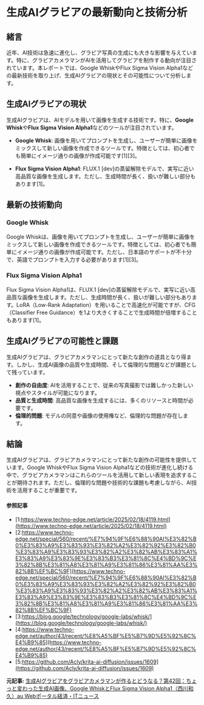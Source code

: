 # 生成AIグラビアの最新動向と技術分析

## 緒言

近年、AI技術は急速に進化し、グラビア写真の生成にも大きな影響を与えています。特に、グラビアカメラマンがAIを活用してグラビアを制作する動向が注目されています。本レポートでは、Google WhiskやFlux Sigma Vision Alpha1などの最新技術を取り上げ、生成AIグラビアの現状とその可能性について分析します。

## 生成AIグラビアの現状

生成AIグラビアは、AIモデルを用いて画像を生成する技術です。特に、**Google Whisk**や**Flux Sigma Vision Alpha1**などのツールが注目されています。

- **Google Whisk**: 画像を用いてプロンプトを生成し、ユーザーが簡単に画像をミックスして新しい画像を作成できるツールです。特徴としては、初心者でも簡単にイメージ通りの画像が作成可能です[1][3]。
 
- **Flux Sigma Vision Alpha1**: FLUX.1 [dev]の蒸留解除モデルで、実写に近い高品質な画像を生成します。ただし、生成時間が長く、扱いが難しい部分もあります[1]。

## 最新の技術動向

### Google Whisk

Google Whiskは、画像を用いてプロンプトを生成し、ユーザーが簡単に画像をミックスして新しい画像を作成できるツールです。特徴としては、初心者でも簡単にイメージ通りの画像が作成可能です。ただし、日本語のサポートが不十分で、英語でプロンプトを入力する必要があります[1][3]。

### Flux Sigma Vision Alpha1

Flux Sigma Vision Alpha1は、FLUX.1 [dev]の蒸留解除モデルで、実写に近い高品質な画像を生成します。ただし、生成時間が長く、扱いが難しい部分もあります。LoRA（Low-Rank Adaptation）を用いることで高速化が可能ですが、CFG（Classifier Free Guidance）を1より大きくすることで生成時間が倍増することもあります[1]。

## 生成AIグラビアの可能性と課題

生成AIグラビアは、グラビアカメラマンにとって新たな創作の道具となり得ます。しかし、生成AI画像の品質や生成時間、そして倫理的な問題などが課題として残っています。

- **創作の自由度**: AIを活用することで、従来の写真撮影では難しかった新しい視点やスタイルが可能になります。
- **品質と生成時間**: 高品質な画像を生成するには、多くのリソースと時間が必要です。
- **倫理的問題**: モデルの同意や画像の使用権など、倫理的な問題が存在します。

## 結論

生成AIグラビアは、グラビアカメラマンにとって新たな創作の可能性を提供しています。Google WhiskやFlux Sigma Vision Alpha1などの技術が進化し続ける中で、グラビアカメラマンはこれらのツールを活用して新しい表現を追求することが期待されます。ただし、倫理的な問題や技術的な課題も考慮しながら、AI技術を活用することが重要です。

#### 参照記事
- [1:https://www.techno-edge.net/article/2025/02/18/4119.html](https://www.techno-edge.net/article/2025/02/18/4119.html)
- [2:https://www.techno-edge.net/special/560/recent/%E7%94%9F%E6%88%90AI%E3%82%B0%E3%83%A9%E3%83%93%E3%82%A2%E3%82%92%E3%82%B0%E3%83%A9%E3%83%93%E3%82%A2%E3%82%AB%E3%83%A1%E3%83%A9%E3%83%9E%E3%83%B3%E3%81%8C%E4%BD%9C%E3%82%8B%E3%81%A8%E3%81%A9%E3%81%86%E3%81%AA%E3%82%8B%EF%BC%9F](https://www.techno-edge.net/special/560/recent/%E7%94%9F%E6%88%90AI%E3%82%B0%E3%83%A9%E3%83%93%E3%82%A2%E3%82%92%E3%82%B0%E3%83%A9%E3%83%93%E3%82%A2%E3%82%AB%E3%83%A1%E3%83%A9%E3%83%9E%E3%83%B3%E3%81%8C%E4%BD%9C%E3%82%8B%E3%81%A8%E3%81%A9%E3%81%86%E3%81%AA%E3%82%8B%EF%BC%9F)
- [3:https://blog.google/technology/google-labs/whisk/](https://blog.google/technology/google-labs/whisk/)
- [4:https://www.techno-edge.net/author/43/recent/%E8%A5%BF%E5%B7%9D%E5%92%8C%E4%B9%85](https://www.techno-edge.net/author/43/recent/%E8%A5%BF%E5%B7%9D%E5%92%8C%E4%B9%85)
- [5:https://github.com/Acly/krita-ai-diffusion/issues/1609](https://github.com/Acly/krita-ai-diffusion/issues/1609)


**元記事:** [生成AIグラビアをグラビアカメラマンが作るとどうなる？第42回：ちょっと変わった生成AI画像、Google WhiskとFlux Sigma Vision Alpha1（西川和久）au Webポータル経済・ITニュース](https://article.auone.jp/detail/1/3/7/359_7_r_20250218_1739856572094396)